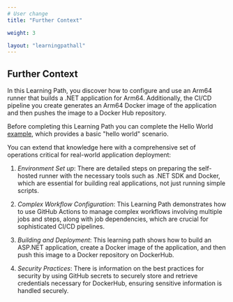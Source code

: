 ```yaml
---
# User change
title: "Further Context"

weight: 3

layout: "learningpathall"
---
```

## Further Context 

In this Learning Path, you discover how to configure and use an Arm64 runner that builds a .NET application for Arm64. Additionally, the CI/CD pipeline you create generates an Arm64 Docker image of the application and then pushes the image to a Docker Hub repository.

Before completing this Learning Path you can complete the Hello World [example](learning-paths/laptops-and-desktops/windows_cicd_github/), which provides a basic "hello world" scenario. 

You can extend that knowledge here with a comprehensive set of operations critical for real-world application deployment:

1. *Environment Set up*: There are detailed steps on preparing the self-hosted runner with the necessary tools such as .NET SDK and Docker, which are essential for building real applications, not just running simple scripts.
 
2. *Complex Workflow Configuration*: This Learning Path demonstrates how to use GitHub Actions to manage complex workflows involving multiple jobs and steps, along with job dependencies, which are crucial for sophisticated CI/CD pipelines.

3. *Building and Deployment*: This learning path shows how to build an ASP.NET application, create a Docker image of the application, and then push this image to a Docker repository on DockerHub.

4. *Security Practices*: There is information on the best practices for security by using GitHub secrets to securely store and retrieve credentials necessary for DockerHub, ensuring sensitive information is handled securely.


